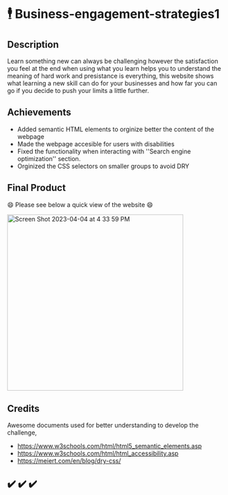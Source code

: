 # 🕴️ Business-engagement-strategies1

## Description

Learn something new can always be challenging however the satisfaction you feel at the end when using what you learn helps you to understand the meaning of hard work and presistance is everything, this website shows what learning a new skill can do for your businesses and how far you can go if you decide to push your limits a little further.

## Achievements

- Added semantic HTML elements to orginize better the content of the webpage
- Made the webpage accesible for users with disabilities 
- Fixed the functionality when interacting with ''Search engine optimization'' section.
- Orginized the CSS selectors on smaller groups to avoid DRY

## Final Product

 
😄 Please see below a quick view of the website 😄 

<img width="406" alt="Screen Shot 2023-04-04 at 4 33 59 PM" src="https://user-images.githubusercontent.com/128196586/229914874-d10e5712-096b-440c-a43b-a9b531fdc102.png">

## Credits 

Awesome documents used for better understanding to develop the challenge,

- https://www.w3schools.com/html/html5_semantic_elements.asp
- https://www.w3schools.com/html/html_accessibility.asp
- https://meiert.com/en/blog/dry-css/

## ✔️ ✔️ ✔️




